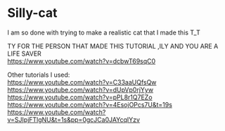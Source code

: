 # Silly-cat
I am so done with trying to make a realistic cat that I made this T_T  



TY FOR THE PERSON THAT MADE THIS TUTORIAL ,ILY AND YOU ARE A LIFE SAVER  
https://www.youtube.com/watch?v=dcbwT69sqC0

Other tutorials I used:  
https://www.youtube.com/watch?v=C33aaUQfsQw  
https://www.youtube.com/watch?v=dUpVp0rjYyw  
https://www.youtube.com/watch?v=pPL8r1Q7EZo  
https://www.youtube.com/watch?v=4EsojOPcs7U&t=19s  
https://www.youtube.com/watch?v=SJIpjFTlgNU&t=1s&pp=0gcJCa0JAYcqIYzv  

